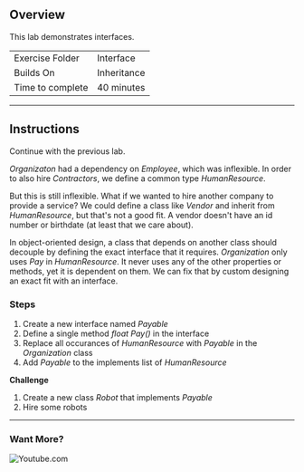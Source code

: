 ## Overview
This lab demonstrates interfaces.

| | |
| --------- | --------------------------- |
| Exercise Folder | Interface |
| Builds On | Inheritance |
| Time to complete | 40 minutes

---
## Instructions
Continue with the previous lab.

*Organizaton* had a dependency on *Employee*, which was inflexible.  In order to also hire *Contractors*, we define a common type *HumanResource*.

But this is still inflexible.  What if we wanted to hire another company to provide a service?  We could define a class like *Vendor* and inherit from *HumanResource*, but that's not a good fit.  A vendor doesn't have an id number or birthdate (at least that we care about).

In object-oriented design, a class that depends on another class should decouple by defining the exact interface that it requires.  *Organization* only uses *Pay* in *HumanResource*.  It never uses any of the other properties or methods, yet it is dependent on them.  We can fix that by custom designing an exact fit with an interface.

### Steps
1. Create a new interface named *Payable*
1. Define a single method *float Pay()* in the interface
1. Replace all occurances of *HumanResource* with *Payable* in the *Organization* class
1. Add *Payable* to the implements list of *HumanResource*

**Challenge**
1. Create a new class *Robot* that implements *Payable*
1. Hire some robots

---


### Want More?

![Youtube.com](https://youtu.be/fIyucuUhiSA)
